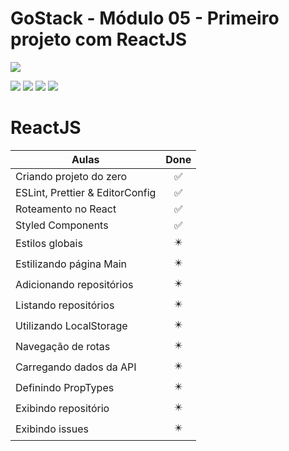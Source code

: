 # GoStack - Módulo 05 - Primeiro projeto com ReactJS

![](https://hotmart.s3.amazonaws.com/product_contents/5bfd4a97-5e39-4c99-a871-8d3e969769cc/Course_Image01_580x320.jpg)

![](https://img.shields.io/github/stars/newerton/gostack-modulo05.svg) ![](https://img.shields.io/github/forks/newerton/gostack-modulo05.svg) ![](https://img.shields.io/github/issues/newerton/gostack-modulo05.svg) ![](https://img.shields.io/github/license/newerton/gostack-modulo05.svg)

# ReactJS

| Aulas                           |            Done            |
| ------------------------------- | :------------------------: |
| Criando projeto do zero         |     :white_check_mark:     |
| ESLint, Prettier & EditorConfig |     :white_check_mark:     |
| Roteamento no React             |     :white_check_mark:     |
| Styled Components               |     :white_check_mark:     |
| Estilos globais                 | :eight_pointed_black_star: |
| Estilizando página Main         | :eight_pointed_black_star: |
| Adicionando repositórios        | :eight_pointed_black_star: |
| Listando repositórios           | :eight_pointed_black_star: |
| Utilizando LocalStorage         | :eight_pointed_black_star: |
| Navegação de rotas              | :eight_pointed_black_star: |
| Carregando dados da API         | :eight_pointed_black_star: |
| Definindo PropTypes             | :eight_pointed_black_star: |
| Exibindo repositório            | :eight_pointed_black_star: |
| Exibindo issues                 | :eight_pointed_black_star: |

